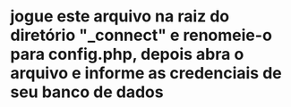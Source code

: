 # jogue este arquivo na raiz do diretório "_connect" e renomeie-o para config.php, depois abra o arquivo e informe as credenciais de seu banco de dados